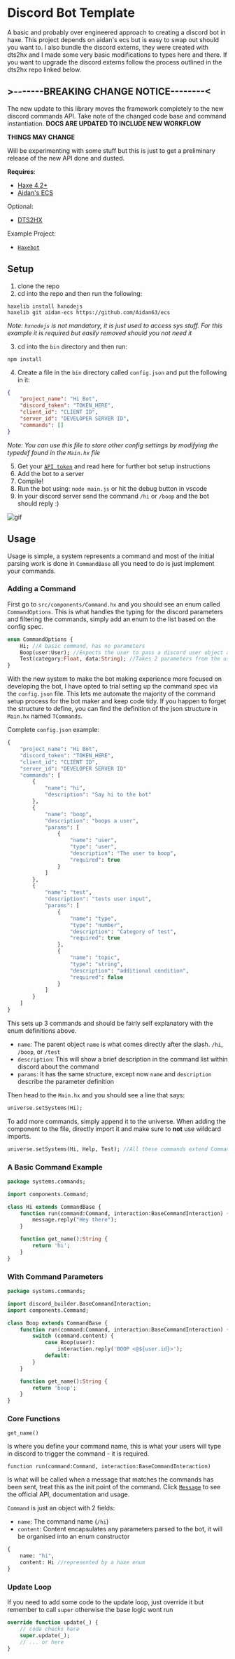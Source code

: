 # Discord Bot Template
A basic and probably over engineered approach to creating a discord bot in haxe. This project depends on aidan's ecs but is easy to swap out should you want to.
I also bundle the discord externs, they were created with dts2hx and I made some very basic modifications to types here and there.
If you want to upgrade the discord externs follow the process outlined in the dts2hx repo linked below.

## >-------BREAKING CHANGE NOTICE--------<
The new update to this library moves the framework completely to the new discord commands API. Take note of the changed code base and command instantiation.
**DOCS ARE UPDATED TO INCLUDE NEW WORKFLOW**

**THINGS MAY CHANGE**

Will be experimenting with some stuff but this is just to get a preliminary release of the new API done and dusted.


**Requires**:
- [Haxe 4.2+](https://haxe.org/download)
- [Aidan's ECS](https://github.com/Aidan63/ecs)

Optional:
- [DTS2HX](https://github.com/haxiomic/dts2hx)

Example Project:
- [`Haxebot`](https://github.com/Jarrio/Haxebot)

## Setup
1) clone the repo
2) cd into the repo and then run the following:
```
haxelib install hxnodejs
haxelib git aidan-ecs https://github.com/Aidan63/ecs
```
*Note: `hxnodejs` is not mandatory, it is just used to access sys stuff. For this example it is required but easily removed should you not need it*

3) cd into the `bin` directory and then run:
```
npm install
```
4) Create a file in the `bin` directory called `config.json` and put the following in it:
```json
{
	"project_name": "Hi Bot",
	"discord_token": "TOKEN_HERE",
	"client_id": "CLIENT ID",
	"server_id": "DEVELOPER SERVER ID",
	"commands": []
}
```
*Note: You can use this file to store other config settings by modifying the typedef found in the `Main.hx` file*

5) Get your [`API token`](https://discord.com/developers/) and read here for further bot setup instructions
6) Add the bot to a server
7) Compile! 
8) Run the bot using: `node main.js` or hit the debug button in vscode
9) In your discord server send the command `/hi` or `/boop` and the bot should reply :)

![gif](https://user-images.githubusercontent.com/748557/117300860-e74c3200-ae71-11eb-8eec-d5953319ec02.gif)

## Usage
Usage is simple, a system represents a command and most of the initial parsing work is done in `CommandBase` all you need to do is just implement your commands.

### Adding a Command
First go to `src/components/Command.hx` and you should see an enum called `CommandOptions`. This is what handles the typing for the discord parameters and filtering the commands, simply add an enum to the list based on the config spec.

```hx
enum CommandOptions {
	Hi; //A basic command, has no parameters
	Boop(user:User); //Expects the user to pass a discord user object as a parameter
	Test(category:Float, data:String); //Takes 2 parameters from the user, a number and a string
}
```
With the new system to make the bot making experience more focused on developing the bot, I have opted to trial setting up the command spec via the `config.json` file. This lets me automate the majority of the command setup process for the bot maker and keep code tidy. If you happen to forget the structure to define, you can find the definition of the json structure in `Main.hx` named `TCommands`.

Complete `config.json` example:
```hx
{
	"project_name": "Hi Bot",
	"discord_token": "TOKEN_HERE",
	"client_id": "CLIENT ID",
	"server_id": "DEVELOPER SERVER ID"
	"commands": [
		{
			"name": "hi",
			"description": "Say hi to the bot"
		},
		{
			"name": "boop",
			"description": "boops a user",
			"params": [
				{
					"name": "user",
					"type": "user",
					"description": "The user to boop",
					"required": true
				}
			]
		},
		{
			"name": "test",
			"description": "tests user input",
			"params": [
				{
					"name": "type",
					"type": "number",
					"description": "Category of test",
					"required": true
				},
				{
					"name": "topic",
					"type": "string",
					"description": "additional condition",
					"required": false
				}
			]
		}
	]
}
```
This sets up 3 commands and should be fairly self explanatory with the enum definitions above.
- `name`: The parent object `name` is what comes directly after the slash. `/hi`, `/boop`, or `/test`
- `description`: This will show a brief description in the command list within discord about the command
- `params`: It has the same structure, except now `name` and `description` describe the parameter definition

Then head to the `Main.hx` and you should see a line that says: 
```hx
universe.setSystems(Hi);
```
To add more commands, simply append it to the universe. When adding the component to the file, directly import it and make sure to **not** use wildcard imports.
```hx
universe.setSystems(Hi, Help, Test); //All these commands extend CommandBase
```

### A Basic Command Example
```hx
package systems.commands;

import components.Command;

class Hi extends CommandBase {
	function run(command:Command, interaction:BaseCommandInteraction) {
		message.reply("Hey there");
	}

	function get_name():String {
		return 'hi';
	}
}

```
### With Command Parameters
```hx
package systems.commands;

import discord_builder.BaseCommandInteraction;
import components.Command;

class Boop extends CommandBase {
	function run(command:Command, interaction:BaseCommandInteraction) {
		switch (command.content) {
			case Boop(user): 
				interaction.reply('BOOP <@${user.id}>');
			default:
		}
	}

	function get_name():String {
		return 'boop';
	}
}
```
### Core Functions
```get_name()```

Is where you define your command name, this is what your users will type in discord to trigger the command - it is required. 

```function run(command:Command, interaction:BaseCommandInteraction)```

Is what will be called when a message that matches the commands has been sent, treat this as the init point of the command. 
Click [`Message`](https://discord.js.org/#/docs/main/stable/class/Message) to see the official API, documentation and usage. 

`Command` is just an object with 2 fields:
 
- `name`: The command name (`/hi`)
- `content`: Content encapsulates any parameters parsed to the bot, it will be organised into an enum constructor
```hx
{
	name: "hi",
	content: Hi //represented by a haxe enum
}
``` 

### Update Loop
If you need to add some code to the update loop, just override it but remember to call `super` otherwise the base logic wont run
```hx
override function update(_) {
	// code checks here
	super.update(_);
	// ... or here
}
```
